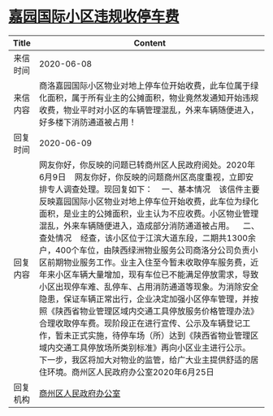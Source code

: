 # <a href="http://www.shangluo.gov.cn/zmhd/ldxxxx.jsp?urltype=leadermail.LeaderMailContentUrl&wbtreeid=1112&leadermailid=5997">嘉园国际小区违规收停车费</a>
|Title|Content|
|:---:|---|
|来信时间|2020-06-08|
|来信内容|商洛嘉园国际小区物业对地上停车位开始收费，此车位属于绿化面积，属于所有业主的公摊面积，物业竟然发通知开始违规收费，物业平时对小区的车辆管理混乱，外来车辆随便进入，好多楼下消防通道被占用！|
|回复时间|2020-06-09|
|回复内容|网友你好，你反映的问题已转商州区人民政府阅处。2020年6月9日    网友你好，你反映的问题商州区高度重视，立即安排专人调查处理。现回复如下：    一、基本情况    该信件主要反映嘉园国际小区物业对地上停车位开始收费，此车位为绿化面积，是业主的公摊面积，业主认为不应收费。小区物业管理混乱，外来车辆随便进入，造成部分消防通道被占用。    二、查处情况    经查，该小区位于江滨大道东段，二期共1300余户，400个车位，由陕西绿洲物业服务公司商洛分公司负责小区前期物业服务工作。业主入住至今暂未收取停车服务费，近年来小区车辆大量增加，现有车位已不能满足停放需求，导致小区出现停车难、乱停车、占用消防通道等现象。为消除安全隐患，保证车辆正常出行，企业决定加强小区停车管理，并按照《陕西省物业管理区域内交通工具停放服务价格管理办法》合理收取停车费。现阶段正在进行宣传、公示及车辆登记工作，暂未正式实施，待停车场（所）达到《陕西省物业管理区域内交通工具停放场所类别标准》再向小区业主进行公示。    下一步，我区将加大对物业的监管，给广大业主提供舒适的居住环境。商州区人民政府办公室2020年6月25日|
|回复机构|<a href="../../categories/agencies/商州区人民政府办公室.md">商州区人民政府办公室</a>|
